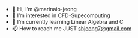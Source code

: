 - 👋 Hi, I’m @marinaio-jeong
- 👀 I’m interested in CFD-Supecomputing
- 🌱 I’m currently learning Linear Algebra and C
- 📫 How to reach me JUST shjeong7@gmail.com

<!---
marinaio-jeong/marinaio-jeong is a ✨ special ✨ repository because its `README.md` (this file) appears on your GitHub profile.
You can click the Preview link to take a look at your changes.
--->

